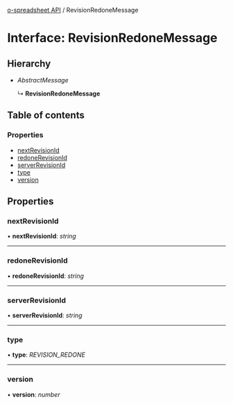 [o-spreadsheet API](../README.md) / RevisionRedoneMessage

# Interface: RevisionRedoneMessage

## Hierarchy

* *AbstractMessage*

  ↳ **RevisionRedoneMessage**

## Table of contents

### Properties

- [nextRevisionId](revisionredonemessage.md#nextrevisionid)
- [redoneRevisionId](revisionredonemessage.md#redonerevisionid)
- [serverRevisionId](revisionredonemessage.md#serverrevisionid)
- [type](revisionredonemessage.md#type)
- [version](revisionredonemessage.md#version)

## Properties

### nextRevisionId

• **nextRevisionId**: *string*

___

### redoneRevisionId

• **redoneRevisionId**: *string*

___

### serverRevisionId

• **serverRevisionId**: *string*

___

### type

• **type**: *REVISION_REDONE*

___

### version

• **version**: *number*
